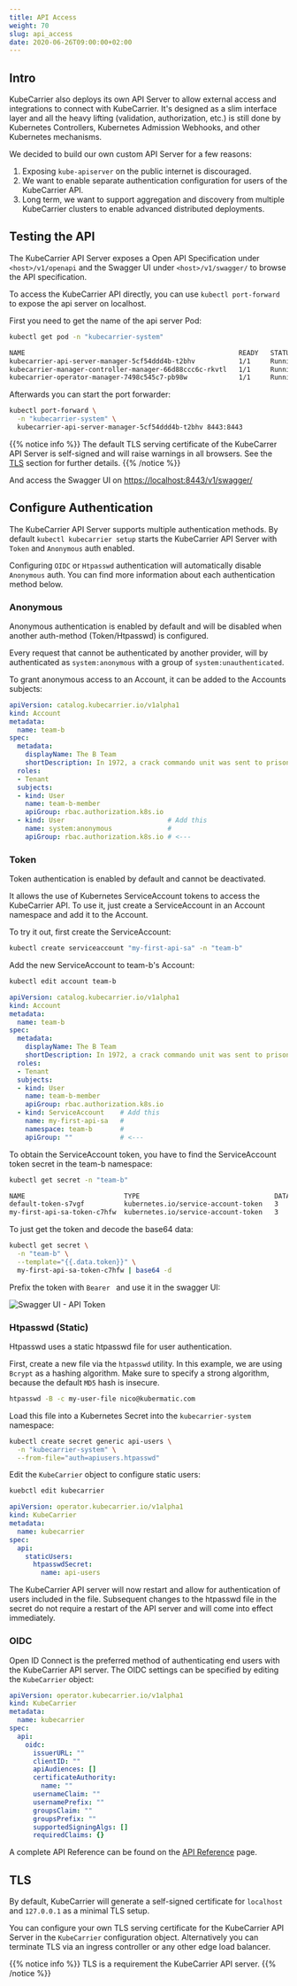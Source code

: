 ```yaml
---
title: API Access
weight: 70
slug: api_access
date: 2020-06-26T09:00:00+02:00
---
```


## Intro

KubeCarrier also deploys its own API Server to allow external access and integrations to connect with KubeCarrier.
It's designed as a slim interface layer and all the heavy lifting (validation, authorization, etc.) is still done by Kubernetes Controllers, Kubernetes Admission Webhooks, and other Kubernetes mechanisms.

We decided to build our own custom API Server for a few reasons:

1. Exposing `kube-apiserver` on the public internet is discouraged.
2. We want to enable separate authentication configuration for users of the KubeCarrier API.
3. Long term, we want to support aggregation and discovery from multiple KubeCarrier clusters to enable advanced distributed deployments.

## Testing the API

The KubeCarrier API Server exposes a Open API Specification under `<host>/v1/openapi` and the Swagger UI under `<host>/v1/swagger/` to browse the API specification.

To access the KubeCarrier API directly, you can use `kubectl port-forward` to expose the api server on localhost.

First you need to get the name of the api server Pod:

```bash
kubectl get pod -n "kubecarrier-system"
```

```bash
NAME                                                      READY   STATUS    RESTARTS   AGE
kubecarrier-api-server-manager-5cf54ddd4b-t2bhv           1/1     Running   0          6m13s
kubecarrier-manager-controller-manager-66d88ccc6c-rkvtl   1/1     Running   0          6m14s
kubecarrier-operator-manager-7498c545c7-pb98w             1/1     Running   0          6m20s
```

Afterwards you can start the port forwarder:

```bash
kubectl port-forward \
  -n "kubecarrier-system" \
  kubecarrier-api-server-manager-5cf54ddd4b-t2bhv 8443:8443
```

{{% notice info %}}
The default TLS serving certificate of the KubeCarrer API Server is self-signed and will raise warnings in all browsers.
See the [TLS](#tls) section for further details.
{{% /notice %}}

And access the Swagger UI on [https://localhost:8443/v1/swagger/](https://localhost:8443/v1/swagger/)

## Configure Authentication

The KubeCarrier API Server supports multiple authentication methods. By default `kubectl kubecarrier setup` starts the KubeCarrier API Server with `Token` and `Anonymous` auth enabled.

Configuring `OIDC` or `Htpasswd` authentication will automatically disable `Anonymous` auth.
You can find more information about each authentication method below.

### Anonymous

Anonymous authentication is enabled by default and will be disabled when another auth-method (Token/Htpasswd) is configured.

Every request that cannot be authenticated by another provider, will by authenticated as `system:anonymous` with a group of `system:unauthenticated`.

To grant anonymous access to an Account, it can be added to the Accounts subjects:

```yaml
apiVersion: catalog.kubecarrier.io/v1alpha1
kind: Account
metadata:
  name: team-b
spec:
  metadata:
    displayName: The B Team
    shortDescription: In 1972, a crack commando unit was sent to prison by a military court...
  roles:
  - Tenant
  subjects:
  - kind: User
    name: team-b-member
    apiGroup: rbac.authorization.k8s.io
  - kind: User                          # Add this
    name: system:anonymous              #
    apiGroup: rbac.authorization.k8s.io # <---
```

### Token

Token authentication is enabled by default and cannot be deactivated.

It allows the use of Kubernetes ServiceAccount tokens to access the KubeCarrier API. To use it, just create a ServiceAccount in an Account namespace and add it to the Account.

To try it out, first create the ServiceAccount:

```bash
kubectl create serviceaccount "my-first-api-sa" -n "team-b"
```

Add the new ServiceAccount to team-b's Account:

```bash
kubectl edit account team-b
```

```yaml
apiVersion: catalog.kubecarrier.io/v1alpha1
kind: Account
metadata:
  name: team-b
spec:
  metadata:
    displayName: The B Team
    shortDescription: In 1972, a crack commando unit was sent to prison by a military court...
  roles:
  - Tenant
  subjects:
  - kind: User
    name: team-b-member
    apiGroup: rbac.authorization.k8s.io
  - kind: ServiceAccount    # Add this
    name: my-first-api-sa   #
    namespace: team-b       #
    apiGroup: ""            # <---
```

To obtain the ServiceAccount token, you have to find the ServiceAccount token secret in the team-b namespace:

```bash
kubectl get secret -n "team-b"
```

```bash
NAME                         TYPE                                  DATA   AGE
default-token-s7vgf          kubernetes.io/service-account-token   3      34s
my-first-api-sa-token-c7hfw  kubernetes.io/service-account-token   3      28s
```

To just get the token and decode the base64 data:

```bash
kubectl get secret \
  -n "team-b" \
  --template="{{.data.token}}" \
  my-first-api-sa-token-c7hfw | base64 -d
```

Prefix the token with `Bearer ` and use it in the swagger UI:

![Swagger UI - API Token][swagger-ui-apikey]

### Htpasswd (Static)

Htpasswd uses a static htpasswd file for user authentication.

First, create a new file via the `htpasswd` utility. In this example, we are using `Bcrypt` as a hashing algorithm. Make sure to specify a strong algorithm, because the default `MD5` hash is insecure.

```bash
htpasswd -B -c my-user-file nico@kubermatic.com
```

Load this file into a Kubernetes Secret into the `kubecarrier-system` namespace:

```bash
kubectl create secret generic api-users \
  -n "kubecarrier-system" \
  --from-file="auth=apiusers.htpasswd"
```

Edit the `KubeCarrier` object to configure static users:

```bash
kuebctl edit kubecarrier
```

```yaml
apiVersion: operator.kubecarrier.io/v1alpha1
kind: KubeCarrier
metadata:
  name: kubecarrier
spec:
  api:
    staticUsers:
      htpasswdSecret:
        name: api-users
```

The KubeCarrier API server will now restart and allow for authentication of users included in the file. Subsequent changes to the htpasswd file in the secret do not require a restart of the API server and will come into effect immediately.

### OIDC

Open ID Connect is the preferred method of authenticating end users with the KubeCarrier API server.
The OIDC settings can be specified by editing the `KubeCarrier` object:

```yaml
apiVersion: operator.kubecarrier.io/v1alpha1
kind: KubeCarrier
metadata:
  name: kubecarrier
spec:
  api:
    oidc:
      issuerURL: ""
      clientID: ""
      apiAudiences: []
      certificateAuthority:
        name: ""
      usernameClaim: ""
      usernamePrefix: ""
      groupsClaim: ""
      groupsPrefix: ""
      supportedSigningAlgs: []
      requiredClaims: {}
```

A complete API Reference can be found on the [API Reference](../../api_reference) page.

## TLS

By default, KubeCarrier will generate a self-signed certificate for `localhost` and `127.0.0.1` as a minimal TLS setup.

You can configure your own TLS serving certificate for the KubeCarrier API Server in the `KubeCarrier` configuration object.
Alternatively you can terminate TLS via an ingress controller or any other edge load balancer.

{{% notice info %}}
TLS is a requirement the KubeCarrier API server.
{{% /notice %}}

[swagger-ui-apikey]: ../../img/Swagger_apikey.png
